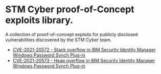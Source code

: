 # STM Cyber proof-of-Concept exploits library.
 A collection of proof-of-concept exploits for publicly disclosed vulnerabilities discovered by the STM Cyber team.

* [CVE-2021-20572 - Stack overflow in IBM Security Identity Manager Windows Password Synch Plug-in](https://blog.stmcyber.com/vulns/cve-2021-20572/)
* [CVE-2021-20573 - Heap overflow in IBM Security Identity Manager Windows Password Synch Plug-in](https://blog.stmcyber.com/vulns/cve-2021-20573/)
